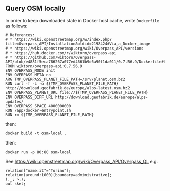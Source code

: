 ## Query OSM locally

In order to keep downloaded state in Docker host cache, write `Dockerfile` as follows:
```
# References:
# * https://wiki.openstreetmap.org/w/index.php?title=Overpass_API/Installation&oldid=2198424#Via_a_Docker_image
# * https://wiki.openstreetmap.org/wiki/Overpass_API/versions
# * https://hub.docker.com/r/wiktorn/overpass-api
# * https://github.com/wiktorn/Overpass-API/blob/e4881f5eca786267a077ed4661b9d6a90f1da011/0.7.56.9/Dockerfile#L95
FROM wiktorn/overpass-api:0.7.56.9
ENV OVERPASS_MODE init
ENV OVERPASS_META no
ARG TMP_OVERPASS_PLANET_FILE_PATH=/srv/planet.osm.bz2
RUN curl -f -L -o ${TMP_OVERPASS_PLANET_FILE_PATH} http://download.geofabrik.de/europe/alps-latest.osm.bz2
ENV OVERPASS_PLANET_URL file://${TMP_OVERPASS_PLANET_FILE_PATH}
ENV OVERPASS_DIFF_URL http://download.geofabrik.de/europe/alps-updates/
ENV OVERPASS_SPACE 4000000000
RUN /app/docker-entrypoint.sh
RUN rm ${TMP_OVERPASS_PLANET_FILE_PATH}
```
then:
```
docker build -t osm-local .
```
then:
```
docker run -p 80:80 osm-local
```

See https://wiki.openstreetmap.org/wiki/Overpass_API/Overpass_QL
e.g.
```
relation["name:it"="Torino"];
relation(around:1000)[boundary=administrative];
(._; >;);
out skel;
```
